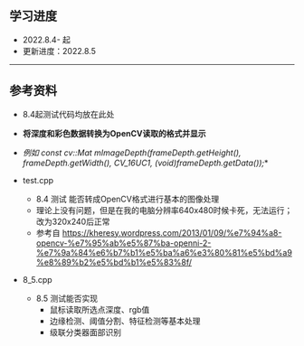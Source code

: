﻿## 学习进度
* 2022.8.4- 起
* 更新进度：2022.8.5

----------

## 参考资料
- 8.4起测试代码均放在此处
- **将深度和彩色数据转换为OpenCV读取的格式并显示**
- **例如 const cv::Mat mImageDepth(frameDepth.getHeight(), frameDepth.getWidth(), CV_16UC1, (void*)frameDepth.getData());**

- test.cpp
	- 8.4 测试 能否转成OpenCV格式进行基本的图像处理
	- 理论上没有问题，但是在我的电脑分辨率640x480时候卡死，无法运行；改为320x240后正常
	- 参考自 https://kheresy.wordpress.com/2013/01/09/%e7%94%a8-opencv-%e7%95%ab%e5%87%ba-openni-2-%e7%9a%84%e6%b7%b1%e5%ba%a6%e3%80%81%e5%bd%a9%e8%89%b2%e5%bd%b1%e5%83%8f/

- 8_5.cpp
	- 8.5 测试能否实现
		- 鼠标读取所选点深度、rgb值
		- 边缘检测、阈值分割、特征检测等基本处理
		- 级联分类器面部识别